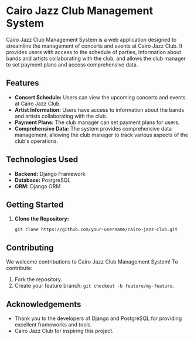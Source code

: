 <!DOCTYPE html>
<html lang="en">
<head>
    <meta charset="UTF-8">
    <meta name="viewport" content="width=device-width, initial-scale=1.0">
    <title>Cairo Jazz Club Management System</title>
</head>
<body>

<h1>Cairo Jazz Club Management System</h1>

<p>Cairo Jazz Club Management System is a web application designed to streamline the management of concerts and events at Cairo Jazz Club. It provides users with access to the schedule of parties, information about bands and artists collaborating with the club, and allows the club manager to set payment plans and access comprehensive data.</p>

<h2>Features</h2>

<ul>
    <li><strong>Concert Schedule:</strong> Users can view the upcoming concerts and events at Cairo Jazz Club.</li>
    <li><strong>Artist Information:</strong> Users have access to information about the bands and artists collaborating with the club.</li>
    <li><strong>Payment Plans:</strong> The club manager can set payment plans for users.</li>
    <li><strong>Comprehensive Data:</strong> The system provides comprehensive data management, allowing the club manager to track various aspects of the club's operations.</li>
</ul>

<h2>Technologies Used</h2>

<ul>
    <li><strong>Backend:</strong> Django Framework</li>
    <li><strong>Database:</strong> PostgreSQL</li>
    <li><strong>ORM:</strong> Django ORM</li>
</ul>

<h2>Getting Started</h2>

<ol>
    <li><strong>Clone the Repository:</strong>
        <pre><code>git clone https://github.com/your-username/cairo-jazz-club.git</code></pre>
    </li>
    <!-- Add other steps as in the Markdown version -->
</ol>

<h2>Contributing</h2>

<p>We welcome contributions to Cairo Jazz Club Management System! To contribute:</p>

<ol>
    <li>Fork the repository.</li>
    <li>Create your feature branch: <code>git checkout -b feature/my-feature</code>.</li>
    <!-- Add other steps as in the Markdown version -->
</ol>

<h2>Acknowledgements</h2>

<ul>
    <li>Thank you to the developers of Django and PostgreSQL for providing excellent frameworks and tools.</li>
    <li>Cairo Jazz Club for inspiring this project.</li>
</ul>

</body>
</html>
